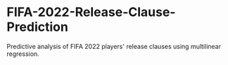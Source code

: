 # FIFA-2022-Release-Clause-Prediction
Predictive analysis of FIFA 2022 players' release clauses using multilinear regression.
